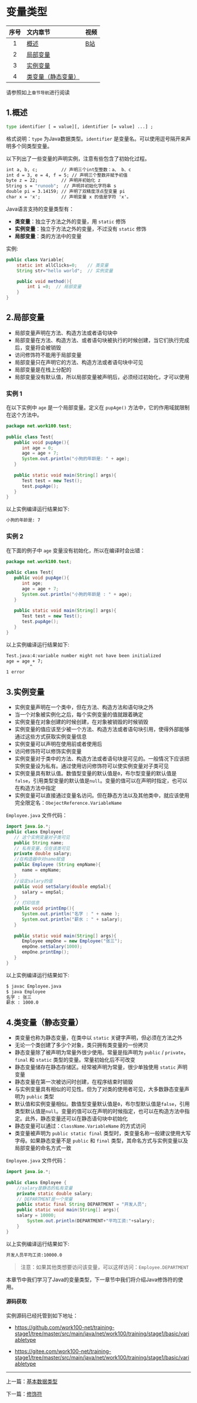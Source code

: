 
# <a id="变量类型" style="padding-top: 60px;">变量类型</a>


序号|文内章节|视频
:---:|:---|:---
1|[概述](#概述)|[B站](https://www.bilibili.com/video/av87110714/) 
2|[局部变量](#局部变量)|
3|[实例变量](#实例变量)|
4|[类变量（静态变量）](#类变量（静态变量）)|

请参照如上`章节导航`进行阅读


## <a id="概述" style="padding-top: 60px;">1.概述</a>

```cmd
type identifier [ = value][, identifier [= value] ...] ;
```
格式说明：`type` 为Java数据类型。`identifier` 是变量名。可以使用逗号隔开来声明多个同类型变量。

以下列出了一些变量的声明实例，注意有些包含了初始化过程。

```cmd
int a, b, c;         // 声明三个int型整数：a、 b、c
int d = 3, e = 4, f = 5; // 声明三个整数并赋予初值
byte z = 22;         // 声明并初始化 z
String s = "runoob";  // 声明并初始化字符串 s
double pi = 3.14159; // 声明了双精度浮点型变量 pi
char x = 'x';        // 声明变量 x 的值是字符 'x'。
```

Java语言支持的变量类型有：

- **类变量**：独立于方法之外的变量，用 `static` 修饰
- **实例变量**：独立于方法之外的变量，不过没有 `static` 修饰
- **局部变量**：类的方法中的变量

实例:

```java
public class Variable{
    static int allClicks=0;    // 类变量
    String str="hello world";  // 实例变量

    public void method(){
        int i =0;  // 局部变量
    }
}
```


## <a id="局部变量" style="padding-top: 60px;">2.局部变量</a>

- 局部变量声明在方法、构造方法或者语句块中
- 局部变量在方法、构造方法、或者语句块被执行的时候创建，当它们执行完成后，变量将会被销毁
- 访问修饰符不能用于局部变量
- 局部变量只在声明它的方法、构造方法或者语句块中可见
- 局部变量是在栈上分配的
- 局部变量没有默认值，所以局部变量被声明后，必须经过初始化，才可以使用


### 实例 1

在以下实例中 `age` 是一个局部变量。定义在 `pupAge()` 方法中，它的作用域就限制在这个方法中。


```java
package net.work100.test;
 
public class Test{ 
   public void pupAge(){
      int age = 0;
      age = age + 7;
      System.out.println("小狗的年龄是: " + age);
   }
   
   public static void main(String[] args){
      Test test = new Test();
      test.pupAge();
   }
}
```

以上实例编译运行结果如下:


```cmd
小狗的年龄是: 7
```

### 实例 2

在下面的例子中 `age` 变量没有初始化，所以在编译时会出错：

```java
package net.work100.test;
 
public class Test{ 
   public void pupAge(){
      int age;
      age = age + 7;
      System.out.println("小狗的年龄是 : " + age);
   }
   
   public static void main(String[] args){
      Test test = new Test();
      test.pupAge();
   }
}
```

以上实例编译运行结果如下:

```cmd
Test.java:4:variable number might not have been initialized
age = age + 7;
         ^
1 error
```


## <a id="实例变量" style="padding-top: 60px;">3.实例变量</a>

- 实例变量声明在一个类中，但在方法、构造方法和语句块之外
- 当一个对象被实例化之后，每个实例变量的值就跟着确定
- 实例变量在对象创建的时候创建，在对象被销毁的时候销毁
- 实例变量的值应该至少被一个方法、构造方法或者语句块引用，使得外部能够通过这些方式获取实例变量信息
- 实例变量可以声明在使用前或者使用后
- 访问修饰符可以修饰实例变量
- 实例变量对于类中的方法、构造方法或者语句块是可见的。一般情况下应该把实例变量设为私有。通过使用访问修饰符可以使实例变量对子类可见
- 实例变量具有默认值。数值型变量的默认值是`0`，布尔型变量的默认值是`false`，引用类型变量的默认值是`null`。变量的值可以在声明时指定，也可以在构造方法中指定
- 实例变量可以直接通过变量名访问。但在静态方法以及其他类中，就应该使用完全限定名：`ObejectReference.VariableName`

`Employee.java` 文件代码：

```java
import java.io.*;
public class Employee{
   // 这个实例变量对子类可见
   public String name;
   // 私有变量，仅在该类可见
   private double salary;
   //在构造器中对name赋值
   public Employee (String empName){
      name = empName;
   }
   //设定salary的值
   public void setSalary(double empSal){
      salary = empSal;
   }  
   // 打印信息
   public void printEmp(){
      System.out.println("名字 : " + name );
      System.out.println("薪水 : " + salary);
   }
 
   public static void main(String[] args){
      Employee empOne = new Employee("张三");
      empOne.setSalary(1000);
      empOne.printEmp();
   }
}
```

以上实例编译运行结果如下:

```cmd
$ javac Employee.java 
$ java Employee
名字 : 张三
薪水 : 1000.0
```

## <a id="类变量（静态变量）" style="padding-top: 60px;">4.类变量（静态变量）</a>

- 类变量也称为静态变量，在类中以 `static` 关键字声明，但必须在方法之外
- 无论一个类创建了多少个对象，类只拥有类变量的一份拷贝
- 静态变量除了被声明为常量外很少使用。常量是指声明为 `public` / `private`，`final` 和 `static` 类型的变量。常量初始化后不可改变
- 静态变量储存在静态存储区。经常被声明为常量，很少单独使用 `static` 声明变量
- 静态变量在第一次被访问时创建，在程序结束时销毁
- 与实例变量具有相似的可见性。但为了对类的使用者可见，大多数静态变量声明为 `public` 类型
- 默认值和实例变量相似。数值型变量默认值是`0`，布尔型默认值是`false`，引用类型默认值是`null`。变量的值可以在声明的时候指定，也可以在构造方法中指定。此外，静态变量还可以在静态语句块中初始化
- 静态变量可以通过：`ClassName.VariableName` 的方式访问
- 类变量被声明为 `public static final` 类型时，类变量名称一般建议使用大写字母。如果静态变量不是 `public` 和 `final` 类型，其命名方式与实例变量以及局部变量的命名方式一致


`Employee.java` 文件代码：

```java
import java.io.*;
 
public class Employee {
    //salary是静态的私有变量
    private static double salary;
    // DEPARTMENT是一个常量
    public static final String DEPARTMENT = "开发人员";
    public static void main(String[] args){
    salary = 10000;
        System.out.println(DEPARTMENT+"平均工资:"+salary);
    }
}
```

以上实例编译运行结果如下:

```cmd
开发人员平均工资:10000.0
```

> 注意：如果其他类想要访问该变量，可以这样访问：`Employee.DEPARTMENT`

本章节中我们学习了Java的变量类型，下一章节中我们将介绍Java修饰符的使用。




#### 源码获取

实例源码已经托管到如下地址：

- <a href="https://github.com/work100-net/training-stage1/tree/master/src/main/java/net/work100/training/stage1/basic/variabletype" target="_blank">https://github.com/work100-net/training-stage1/tree/master/src/main/java/net/work100/training/stage1/basic/variabletype</a>

- <a href="https://gitee.com/work100-net/training-stage1/tree/master/src/main/java/net/work100/training/stage1/basic/variabletype" target="_blank">https://gitee.com/work100-net/training-stage1/tree/master/src/main/java/net/work100/training/stage1/basic/variabletype</a>


----------

上一篇：[基本数据类型](/training/java-basic-datatype.html "基本数据类型 - 语言基础 - Java入门 - 免费课程 - 光束云 - work100.net")

下一篇：[修饰符](/training/java-modifier-type.html "修饰符 - 语言基础 - Java入门 - 免费课程 - 光束云 - work100.net")
